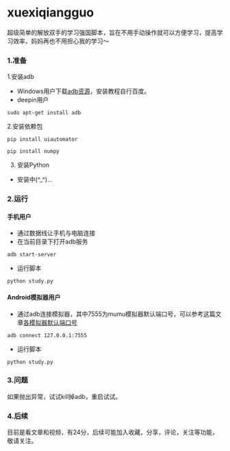 # xuexiqiangguo
超级简单的解放双手的学习强国脚本，旨在不用手动操作就可以方便学习，提高学习效率，妈妈再也不用担心我的学习～

### 1.准备
1.安装adb
- Windows用户下载[adb资源](https://pan.baidu.com/s/16EpQvsGX19L9b6vZwRx7Aw)，安装教程自行百度。
- deepin用户
```
sudo apt-get install adb
```
2.安装依赖包
```
pip install uiautomator
```
```
pip install numpy
```
3. 安装Python
- 安装中(^_^)...
### 2.运行
#### 手机用户
- 通过数据线让手机与电脑连接
- 在当前目录下打开adb服务
```
adb start-server
```
- 运行脚本
```
python study.py
```
#### Android模拟器用户
- 通过adb连接模拟器，其中7555为mumu模拟器默认端口号，可以参考这篇文章[各模拟器默认端口号](https://www.cnblogs.com/HakunaMatata-/p/10609307.html)
```
adb connect 127.0.0.1:7555
```
- 运行脚本
```
python study.py
```
### 3.问题
如果抛出异常，试试kill掉adb，重启试试。
### 4.后续
目前是看文章和视频，有24分，后续可能加入收藏，分享，评论，关注等功能，敬请关注。
